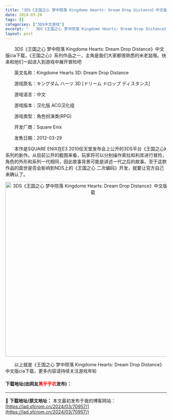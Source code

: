 ```yaml
---
title: "3DS《王国之心 梦中陨落 Kingdome Hearts: Dream Drop Distance》中文版cia下载"
date: 2024-03-28
tags: []
categories: ["3DS中文游戏"]
excerpt: "　　3DS《王国之心 梦中陨落 Kingdome Hearts: Dream Drop Distance》中文版cia下载，《王国之心》系列作品之一，主角是我们大家都很熟悉的米老鼠哦。快来和他们一起进入到游戏中展开冒险吧 　　英文名称：Kingdome Hearts 3D: Dream Drop D&hellip;"
layout: post
---
```


 <p>　　3DS《王国之心 梦中陨落 Kingdome Hearts: Dream Drop Distance》中文版cia下载，《王国之心》系列作品之一，主角是我们大家都很熟悉的米老鼠哦。快来和他们一起进入到游戏中展开冒险吧</p> <p>　　英文名称：Kingdome Hearts 3D: Dream Drop Distance</p> <p>　　游戏原名：キングダム ハーツ 3D [ドリーム ドロップ ディスタンス]</p> <p>　　游戏语言：中文</p> <p>　　游戏版本：汉化版 ACG汉化组</p> <p>　　游戏类型：角色扮演类(RPG)</p> <p>　　开发厂商：Square Enix</p> <p>　　发售日期：2012-03-29</p> <p>　　本作是SQUARE ENIX在E3 2010任天堂发布会上公开的3DS平台《王国之心》系列的新作。从目前公开的截图来看，玩家将可以分别操作索拉和利库进行冒险，角色的外形和系列一代相同，因此故事背景可能是讲述一代之后的故事。至于这款作品的面世是否会影响到NDS上的《王国之心 二次编码》开发，就要让官方自己来确认了。</p> <p align="center"><img align="" border="0" src="https://lad.sfcrom.cn/wp-content/uploads/2024/03/20240328_66054a87cb7cd.jpg" width="547" alt="3DS《王国之心 梦中陨落 Kingdome Hearts: Dream Drop Distance》中文版cia下载" /></p> <p>　　以上就是《王国之心 梦中陨落 Kingdome Hearts: Dream Drop Distance》中文版cia下载，更多内容请持续关注游戏年轮</p> <p><h4>下载地址(由网友<font color="red">黑乎乎农</font>发布)：</h4></p> 

---
📖 **下载地址/原文地址：** 本文最初发布于我的博客网站：[https://lad.sfcrom.cn/2024/03/70957/](https://lad.sfcrom.cn/2024/03/70957/)
